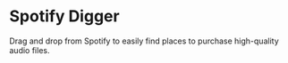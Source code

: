 # Spotify Digger

Drag and drop from Spotify to easily find places to purchase high-quality audio files.
